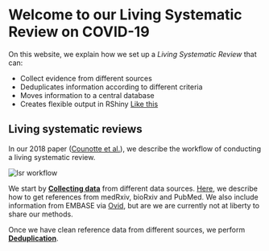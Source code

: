 # Welcome to our Living Systematic Review on COVID-19

On this website, we explain how we set up a *Living Systematic Review* that can:
* Collect evidence from different sources
* Deduplicates information according to different criteria
* Moves information to a central database
* Creates flexible output in RShiny [Like this](https://zika.ispm.unibe.ch/assets/data/pub/ncov/)

## Living systematic reviews

In our 2018 paper ([Counotte et al.](https://f1000research.com/articles/7-196/v1)), we describe the workflow of conducting a living systematic review. 

![lsr workflow](https://f1000researchdata.s3.amazonaws.com/manuscripts/14886/9bcb9d8e-802c-4066-a6b4-5475e992e82b_figure1.gif)

We start by [**Collecting data**](collectingdata.html) from different data sources. [Here](collectingdata.html), we describe how to get references from medRxiv, bioRxiv and PubMed. We also include information from EMBASE via [Ovid](https://ovidsp.ovid.com/), but are we are currently not at liberty to share our methods. 

Once we have clean reference data from different sources, we perform [**Deduplication**](deduplication.html). 
